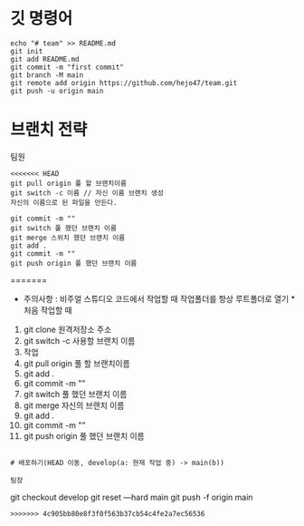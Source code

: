 # 깃 명령어

```
echo "# team" >> README.md
git init
git add README.md
git commit -m "first commit"
git branch -M main
git remote add origin https://github.com/hejo47/team.git
git push -u origin main
```

# 브랜치 전략

팀원
```
<<<<<<< HEAD
git pull origin 풀 할 브랜치이름
git switch -c 이름 // 자신 이름 브랜치 생성
자신의 이름으로 된 파일을 만든다.

git commit -m ""
git switch 풀 했던 브랜치 이름
git merge 스위치 했던 브랜치 이름
git add .
git commit -m ""
git push origin 풀 했던 브랜치 이름

```
=======
* 주의사항 : 비주얼 스튜디오 코드에서 작업할 때 작업폴더를 항상 루트폴더로 열기 *
처음 작업할 때
1. git clone 원격저장소 주소
2. git switch -c 사용할 브랜치 이름
3. 작업
4. git pull origin 풀 할 브랜치이름
5. git add .
6. git commit -m ""
7. git switch 풀 했던 브랜치 이름
8. git merge 자신의 브랜치 이름
5. git add .
6. git commit -m ""
9. git push origin 풀 했던 브랜치 이름

```

# 배포하기(HEAD 이동, develop(a: 현재 작업 중) -> main(b))

팀장
```
git checkout develop
git reset —hard main
git push -f origin main
```
>>>>>>> 4c905bb80e8f3f0f563b37cb54c4fe2a7ec56536
